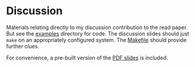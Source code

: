 # Discussion

Materials relating directly to my discussion contribution to the read paper. But see the [examples](../examples/) directory for code. The discussion slides should just `make` on an appropriately configured system. The [Makefile](Makefile) should provide further clues.

For convenience, a pre-built version of the [PDF slides](djw-slides-PREBUILT.pdf) is included.


